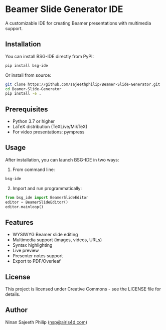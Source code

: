# Beamer Slide Generator IDE

A customizable IDE for creating Beamer presentations with multimedia support.

## Installation

You can install BSG-IDE directly from PyPI:

```bash
pip install bsg-ide
```

Or install from source:

```bash
git clone https://github.com/sajeethphilip/Beamer-Slide-Generator.git
cd Beamer-Slide-Generator
pip install -e .
```

## Prerequisites

- Python 3.7 or higher
- LaTeX distribution (TeXLive/MikTeX)
- For video presentations: pympress

## Usage

After installation, you can launch BSG-IDE in two ways:

1. From command line:
```bash
bsg-ide
```

2. Import and run programmatically:
```python
from bsg_ide import BeamerSlideEditor
editor = BeamerSlideEditor()
editor.mainloop()
```

## Features

- WYSIWYG Beamer slide editing
- Multimedia support (images, videos, URLs)
- Syntax highlighting
- Live preview
- Presenter notes support
- Export to PDF/Overleaf

## License

This project is licensed under Creative Commons - see the LICENSE file for details.

## Author

Ninan Sajeeth Philip (nsp@airis4d.com)

